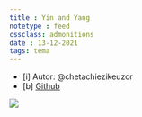 ```yaml
---
title : Yin and Yang
notetype : feed
cssclass: admonitions
date : 13-12-2021
tags: tema
---
```


- [i] Autor: @chetachiezikeuzor
- [b] [Github](https://github.com/chetachiezikeuzor/Yin-and-Yang-Theme)

[![](https://raw.githubusercontent.com/chetachiezikeuzor/Yin-and-Yang-Theme/main/assets/screenshot.png)](https://raw.githubusercontent.com/chetachiezikeuzor/Yin-and-Yang-Theme/main/assets/screenshot.png)